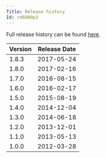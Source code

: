 ```yaml
---
Title: Release history
Id: rd6000p3
---
```

Full release history can be found [here](https://golang.org/doc/devel/release.html).

|Version|Release Date|
|-------|------------|
|1.8.3|2017-05-24|
|1.8.0|2017-02-16|
|1.7.0|2016-08-15|
|1.6.0|2016-02-17|
|1.5.0|2015-08-19|
|1.4.0|2014-12-04|
|1.3.0|2014-06-18|
|1.2.0|2013-12-01|
|1.1.0|2013-05-13|
|1.0.0|2012-03-28|
